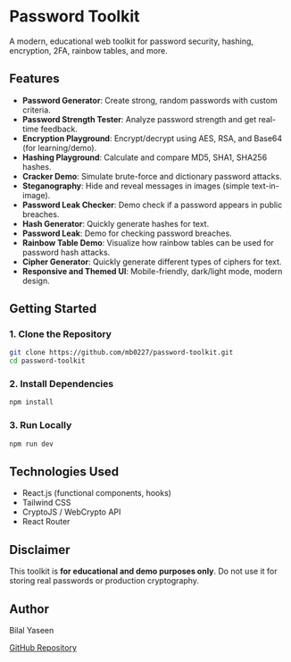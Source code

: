 # Password Toolkit

A modern, educational web toolkit for password security, hashing, encryption, 2FA, rainbow tables, and more.

## Features

- **Password Generator**: Create strong, random passwords with custom criteria.
- **Password Strength Tester**: Analyze password strength and get real-time feedback.
- **Encryption Playground**: Encrypt/decrypt using AES, RSA, and Base64 (for learning/demo).
- **Hashing Playground**: Calculate and compare MD5, SHA1, SHA256 hashes.
- **Cracker Demo**: Simulate brute-force and dictionary password attacks.
- **Steganography**: Hide and reveal messages in images (simple text-in-image).
- **Password Leak Checker**: Demo check if a password appears in public breaches.
- **Hash Generator**: Quickly generate hashes for text.
- **Password Leak**: Demo for checking password breaches.
- **Rainbow Table Demo**: Visualize how rainbow tables can be used for password hash attacks.
- **Cipher Generator**: Quickly generate different types of ciphers for text.
- **Responsive and Themed UI**: Mobile-friendly, dark/light mode, modern design.

## Getting Started

### 1. Clone the Repository

```bash
git clone https://github.com/mb0227/password-toolkit.git
cd password-toolkit
```

### 2. Install Dependencies

```bash
npm install
```

### 3. Run Locally

```bash
npm run dev
```

## Technologies Used

- React.js (functional components, hooks)
- Tailwind CSS
- CryptoJS / WebCrypto API
- React Router

## Disclaimer

This toolkit is **for educational and demo purposes only**. Do not use it for storing real passwords or production cryptography.

## Author

Bilal Yaseen

[GitHub Repository](https://github.com/mb0227/password-toolkit)
``` 
